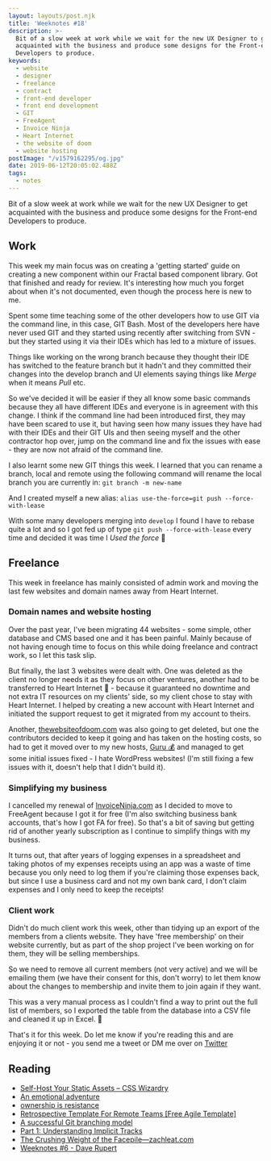 ```yaml
---
layout: layouts/post.njk
title: 'Weeknotes #18'
description: >-
  Bit of a slow week at work while we wait for the new UX Designer to get
  acquainted with the business and produce some designs for the Front-end
  Developers to produce.
keywords:
  - website
  - designer
  - freelance
  - contract
  - front-end developer
  - front end development
  - GIT
  - FreeAgent
  - Invoice Ninja
  - Heart Internet
  - the website of doom
  - website hosting
postImage: "/v1579162295/og.jpg"
date: 2019-06-12T20:05:02.488Z
tags:
  - notes
---
```

Bit of a slow week at work while we wait for the new UX Designer to get acquainted with the business and produce some designs for the Front-end Developers to produce.

## Work
This week my main focus was on creating a 'getting started' guide on creating a new component within our Fractal based component library. Got that finished and ready for review. It's interesting how much you forget about when it's not documented, even though the process here is new to me.

Spent some time teaching some of the other developers how to use GIT via the command line, in this case, GIT Bash. Most of the developers here have never used GIT and they started using recently after switching from SVN - but they started using it via their IDEs which has led to a mixture of issues.

Things like working on the wrong branch because they thought their IDE has switched to the feature branch but it hadn't and they committed their changes into the develop branch and UI elements saying things like _Merge_ when it means _Pull_ etc.

So we've decided it will be easier if they all know some basic commands because they all have different IDEs and everyone is in agreement with this change. I think if the command line had been introduced first, they may have been scared to use it, but having seen how many issues they have had with their IDEs and their GIT UIs and then seeing myself and the other contractor hop over, jump on the command line and fix the issues with ease - they are now not afraid of the command line.

I also learnt some new GIT things this week. I learned that you can rename a branch, local and remote using the following command will rename the local branch you are currently in:
```git branch -m new-name```

And I created myself a new alias:
```alias use-the-force=git push --force-with-lease```

With some many developers merging into ```develop``` I found I have to rebase quite a lot and so I got fed up of type ```git push --force-with-lease``` every time and decided it was time I _Used the force_ 😬


## Freelance
This week in freelance has mainly consisted of admin work and moving the last few websites and domain names away from Heart Internet.

### Domain names and website hosting
Over the past year, I've been migrating 44 websites - some simple, other database and CMS based one and it has been painful. Mainly because of not having enough time to focus on this while doing freelance and contract work, so I let this task slip.

But finally, the last 3 websites were dealt with. One was deleted as the client no longer needs it as they focus on other ventures, another had to be transferred to Heart Internet 💩 - because it guaranteed no downtime and not extra IT resources on my clients' side, so my client chose to stay with Heart Internet. I helped by creating a new account with Heart Internet and initiated the support request to get it migrated from my account to theirs.

Another, [thewebsiteofdoom.com](https://www.thewebsiteofdoom.com "The Website of Doom!") was also going to get deleted, but one the contributors decided to keep it going and has taken on the hosting costs, so had to get it moved over to my new hosts, [Guru 💰](https://my.guru.co.uk/aff.php?aff=6526 "Guru.co.uk - affliliate link") and managed to get some initial issues fixed - I hate WordPress websites! (I'm still fixing a few issues with it, doesn't help that I didn't build it).

### Simplifying my business
I cancelled my renewal of [InvoiceNinja.com](https://www.InvoiceNinja.com "Invoice Ninja") as I decided to move to FreeAgent because I got it for free (I'm also switching business bank accounts, that's how I got FA for free). So that's a bit of saving but getting rid of another yearly subscription as I continue to simplify things with my business.

It turns out, that after years of logging expenses in a spreadsheet and taking photos of my expenses receipts using an app was a waste of time because you only need to log them if you're claiming those expenses back, but since I use a business card and not my own bank card, I don't claim expenses and I only need to keep the receipts!

### Client work
Didn't do much client work this week, other than tidying up an export of the members from a clients website. They have 'free membership' on their website currently, but as part of the shop project I've been working on for them, they will be selling memberships.

So we need to remove all current members (not very active) and we will be emailing them (we have their consent for this, don't worry) to let them know about the changes to membership and invite them to join again if they want.

This was a very manual process as I couldn't find a way to print out the full list of members, so I exported the table from the database into a CSV file and cleaned it up in Excel. 🤷

That's it for this week. Do let me know if you're reading this and are enjoying it or not - you send me a tweet or DM me over on [Twitter](https://twitter.com/juanfernandes "Juan Fernandes on Twitter")

## Reading
- [Self-Host Your Static Assets – CSS Wizardry](https://csswizardry.com/2019/05/self-host-your-static-assets/ "Self-Host Your Static Assets – CSS Wizardry")
- [An emotional adventure](https://colly.com/journal/an-emotional-adventure "An emotional adventure")
- [ownership is resistance](https://mailchi.mp/pjrvs/ownership-is-resistance?e=2b9a432579 "ownership is resistance")
- [Retrospective Template For Remote Teams [Free Agile Template]](https://www.hotjar.com/blog/remote-retrospective-template "Retrospective Template For Remote Teams [Free Agile Template]")
- [A successful Git branching model](http://nvie.com/posts/a-successful-git-branching-model/ "A successful Git branching model")
- [Part 1: Understanding Implicit Tracks](https://css-irl.info/debugging-css-grid-part-1-understanding-implicit-tracks/ "Part 1: Understanding Implicit Tracks")
- [The Crushing Weight of the Facepile—zachleat.com](https://www.zachleat.com/web/facepile/ "The Crushing Weight of the Facepile—zachleat.com")
- [Weeknotes #6 - Dave Rupert](https://daverupert.com/2019/06/weeknotes-6/ "Weeknotes #6 - Dave Rupert")

